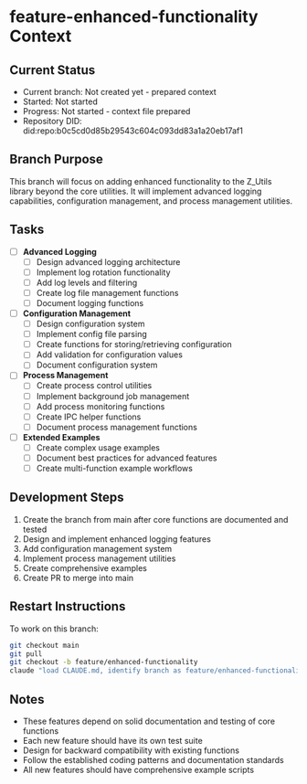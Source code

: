 # feature-enhanced-functionality Context

## Current Status
- Current branch: Not created yet - prepared context
- Started: Not started
- Progress: Not started - context file prepared
- Repository DID: did:repo:b0c5cd0d85b29543c604c093dd83a1a20eb17af1

## Branch Purpose
This branch will focus on adding enhanced functionality to the Z_Utils library beyond the core utilities. It will implement advanced logging capabilities, configuration management, and process management utilities.

## Tasks
- [ ] **Advanced Logging**
  - [ ] Design advanced logging architecture
  - [ ] Implement log rotation functionality
  - [ ] Add log levels and filtering
  - [ ] Create log file management functions
  - [ ] Document logging functions

- [ ] **Configuration Management**
  - [ ] Design configuration system
  - [ ] Implement config file parsing
  - [ ] Create functions for storing/retrieving configuration
  - [ ] Add validation for configuration values
  - [ ] Document configuration system

- [ ] **Process Management**
  - [ ] Create process control utilities
  - [ ] Implement background job management
  - [ ] Add process monitoring functions
  - [ ] Create IPC helper functions
  - [ ] Document process management functions

- [ ] **Extended Examples**
  - [ ] Create complex usage examples
  - [ ] Document best practices for advanced features
  - [ ] Create multi-function example workflows

## Development Steps
1. Create the branch from main after core functions are documented and tested
2. Design and implement enhanced logging features
3. Add configuration management system
4. Implement process management utilities
5. Create comprehensive examples
6. Create PR to merge into main

## Restart Instructions
To work on this branch:
```bash
git checkout main
git pull
git checkout -b feature/enhanced-functionality
claude "load CLAUDE.md, identify branch as feature/enhanced-functionality, and continue working on enhanced Z_Utils features"
```

## Notes
- These features depend on solid documentation and testing of core functions
- Each new feature should have its own test suite
- Design for backward compatibility with existing functions
- Follow the established coding patterns and documentation standards
- All new features should have comprehensive example scripts
